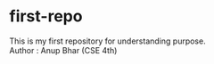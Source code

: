 # first-repo
This is my first repository for understanding purpose.
<br>
Author : Anup Bhar (CSE 4th)
